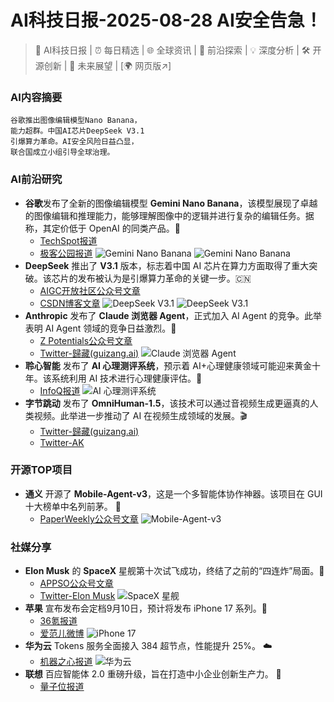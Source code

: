 
# AI科技日报-2025-08-28 AI安全告急！
> 🤖 AI科技日报 | ⏰ 每日精选 | 🌐 全球资讯 | 🔬 前沿探索 | 💡 深度分析 | 🛠️ 开源创新 | 🚀 未来展望 | [🌍 网页版↗️]
### **AI内容摘要**
```
谷歌推出图像编辑模型Nano Banana，
能力超群。中国AI芯片DeepSeek V3.1
引爆算力革命。AI安全风险日益凸显，
联合国成立小组引导全球治理。
```
### AI前沿研究
*   **谷歌**发布了全新的图像编辑模型 **Gemini Nano Banana**，该模型展现了卓越的图像编辑和推理能力，能够理解图像中的逻辑并进行复杂的编辑任务。据称，其定价低于 OpenAI 的同类产品。🚀
    *   [TechSpot报道](https://www.techspot.com/news/109228-google-unveils-gemini-nano-banana-model-now-world.html)
    *   [极客公园报道](http://www.geekpark.net/news/353149)
    ![Gemini Nano Banana](https://imgslim.geekpark.net/uploads/image/file/d0/ec/d0ec87dbafda16e8c6d13483c1ef08f1.png)
    ![Gemini Nano Banana](https://www.techspot.com/images2/news/ts3_thumbs/2025/08/2025-08-27-ts3_thumbs-1e5.jpg)
*   **DeepSeek** 推出了 **V3.1** 版本，标志着中国 AI 芯片在算力方面取得了重大突破。该芯片的发布被认为是引爆算力革命的关键一步。🇨🇳
    *   [AIGC开放社区公众号文章](https://mp.weixin.qq.com/s/lh-BMyXUoA1waFeCi1XBMg)
    *   [CSDN博客文章](https://blog.csdn.net/Liudef06/article/details/150763550)
    ![DeepSeek V3.1](https://mmbiz.qpic.cn/sz_mmbiz_jpg/bVibMfbuuqMm7S6icCNS8Y3L7hy5WUWDic2t1NUkRvbRYoouTOlltj1g5jSGbL0D89P35fab1YFia5GDdYY6xt6JPA/0?wx_fmt=jpeg)
    ![DeepSeek V3.1](https://i-blog.csdnimg.cn/direct/81da26f1b24845f68cff2d83672b4ca7.png#pic_center)
*   **Anthropic** 发布了 **Claude 浏览器 Agent**，正式加入 AI Agent 的竞争。此举表明 AI Agent 领域的竞争日益激烈。🤖
    *   [Z Potentials公众号文章](https://mp.weixin.qq.com/s/g4rarqY8rH3WMMlNVgtqeg)
    *   [Twitter-歸藏(guizang.ai)](https://x.com/op7418/status/1960544141513052550)
    ![Claude 浏览器 Agent](https://mmbiz.qpic.cn/sz_mmbiz_jpg/Z300vPwLQkmFGsYLvAUTpf18QcUVB0xicVhzmLkicywX2aQnpfYOTt7riaRJcolVHRAejwjjT3HYuh0ibSDu3Q43Xw/0?wx_fmt=jpeg)
*   **聆心智能** 发布了 **AI 心理测评系统**，预示着 AI+心理健康领域可能迎来黄金十年。该系统利用 AI 技术进行心理健康评估。🧠
    *   [InfoQ报道](https://www.infoq.cn/article/VgTuzSKfbTc7vSVukDTp?utm_source=rss&utm_medium=article)
    ![AI 心理测评系统](https://static001.geekbang.org/static/infoq/img/infoq_icon.jpg)
*   **字节跳动** 发布了 **OmniHuman-1.5**，该技术可以通过音视频生成更逼真的人类视频。此举进一步推动了 AI 在视频生成领域的发展。🎬
    *   [Twitter-歸藏(guizang.ai)](https://x.com/op7418/status/1960755524930347013)
    *   [Twitter-AK](https://x.com/_akhaliq/status/1960712804052226318)
### 开源TOP项目
*   **通义** 开源了 **Mobile-Agent-v3**，这是一个多智能体协作神器。该项目在 GUI 十大榜单中名列前茅。 🤝
    *   [PaperWeekly公众号文章](https://mp.weixin.qq.com/s/F97J5te41stWbWQZVLeZoA)
    ![Mobile-Agent-v3](https://mmbiz.qpic.cn/mmbiz_jpg/VBcD02jFhgkkSp5cUsFt11ziaY6TuYias0bRtia9LxtbibicWyYPerickbJv2KpNflfCVtERRp7eLjIOlc8QofRTV8MA/0?wx_fmt=jpeg)
### 社媒分享
*   **Elon Musk** 的 **SpaceX** 星舰第十次试飞成功，终结了之前的“四连炸”局面。🚀
    *   [APPSO公众号文章](https://mp.weixin.qq.com/s/FEd9VwczZQWUSHlg1p-n8w)
    *   [Twitter-Elon Musk](https://x.com/elonmusk/status/1960591990644727837)
    ![SpaceX 星舰](https://mmbiz.qpic.cn/sz_mmbiz_jpg/ePTzepwoNWMCtficrt1rFicJhNIzwqTQNmmYz8a7V0HuBz0SicM8lfOuUUFcePCwqGOYTMp3u3ib7yxT6rPCgDiaO6g/0?wx_fmt=jpeg)
*   **苹果** 宣布发布会定档9月10日，预计将发布 iPhone 17 系列。📱
    *   [36氪报道](https://www.36kr.com/p/3440335303972227)
    *   [爱范儿微博](https://weibo.com/1642720480/5204257935988001)
    ![iPhone 17](https://img.36krcdn.com/hsossms/20250827/v2_383a2bd8379a4f74814bff28888bc830@6100851_oswg82803oswg1053oswg495_img_jpg?x-oss-process=image/resize,m_mfit,w_600,h_400,limit_0/crop,w_600,h_400,g_center)
*   **华为云** Tokens 服务全面接入 384 超节点，性能提升 25%。 ☁️
    *   [机器之心报道](https://www.jiqizhixin.com/articles/2025-08-27-14)
    ![华为云](https://cdn.jiqizhixin.com/assets/global/logo-4819103cf20202b394b95f4d561b26f2959f5be5b58198c02f5a869244beff8c.png)
*   **联想** 百应智能体 2.0 重磅升级，旨在打造中小企业创新生产力。 🏢
    *   [量子位报道](https://www.qbitai.com/2025/08/326566.html)
